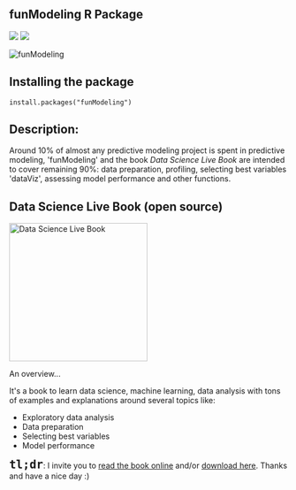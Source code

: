 ## funModeling R Package

![](http://cranlogs.r-pkg.org/badges/funModeling)
![](http://cranlogs.r-pkg.org/badges/grand-total/funModeling?color=orange)

![funModeling](https://datascienceheroes.com/img/blog/funModeling_cover.png)

## Installing the package

```
install.packages("funModeling")
```

## Description: 

Around 10% of almost any predictive modeling project is spent in predictive modeling, 'funModeling' and the book *Data Science Live Book* are intended to cover remaining 90%: data preparation, profiling, selecting best variables 'dataViz', assessing model performance and other functions.

## Data Science Live Book (open source)

<img src="https://datascienceheroes.com/img/blog/data-science-live-book-cover-2.png" alt="Data Science Live Book" width="250px">

An overview...

It's a book to learn data science, machine learning, data analysis with tons of examples and explanations around several topics like:
 
- Exploratory data analysis
- Data preparation
- Selecting best variables
- Model performance


<font size="+2">**`tl;dr`**</font>: I invite you to <a href="https://livebook.datascienceheroes.com" target="blank">read the book online</a> and/or <a href="https://livebook.datascienceheroes.com/download-book.html" target="blank">download here</a>. Thanks and have a nice day :)


